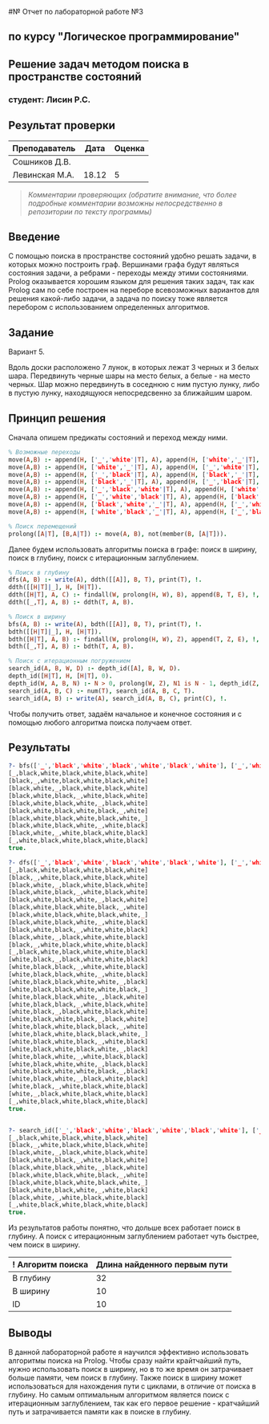 #№ Отчет по лабораторной работе №3
## по курсу "Логическое программирование"

## Решение задач методом поиска в пространстве состояний

### студент: Лисин Р.С.

## Результат проверки

| Преподаватель     | Дата         |  Оценка       |
|-------------------|--------------|---------------|
| Сошников Д.В. |              |               |
| Левинская М.А.|   18.12      |       5       |

> *Комментарии проверяющих (обратите внимание, что более подробные комментарии возможны непосредственно в репозитории по тексту программы)*


## Введение

С помощью поиска в пространстве состояний удобно решать задачи, в которых можно построить граф. Вершинами
графа будут являться состояния задачи, а ребрами - переходы между этими состояниями.
Prolog оказывается хорошим языком для решения таких задач, так как Prolog сам по себе построен на переборе
всевозможных вариантов для решения какой-либо задачи, а задача по поиску тоже является перебором с использованием 
определенных алгоритмов.

## Задание

Вариант 5.

Вдоль доски расположено 7 лунок, в которых лежат 3 черных и 3 белых шара. Передвинуть черные шары на место 
белых, а белые - на место черных. Шар можно передвинуть в соседнюю с ним пустую лунку, либо в пустую лунку, 
находящуюся непосредсвенно за ближайшим шаром.

## Принцип решения

Сначала опишем предикаты состояний и переход между ними.

```prolog
% Возможные переходы
move(A,B) :- append(H, ['_','white'|T], A), append(H, ['white','_'|T], B).
move(A,B) :- append(H, ['white','_'|T], A), append(H, ['_','white'|T], B).
move(A,B) :- append(H, ['_','black'|T], A), append(H, ['black','_'|T], B).
move(A,B) :- append(H, ['black','_'|T], A), append(H, ['_','black'|T], B).
move(A,B) :- append(H, ['_','black','white'|T], A), append(H, ['white','black','_'|T], B).
move(A,B) :- append(H, ['_','white','black'|T], A), append(H, ['black','white','_'|T], B).
move(A,B) :- append(H, ['black','white','_'|T], A), append(H, ['_','white','black'|T], B).
move(A,B) :- append(H, ['white','black','_'|T], A), append(H, ['_','black','white'|T], B).

% Поиск перемещений
prolong([A|T], [B,A|T]) :- move(A, B), not(member(B, [A|T])).

```

Далее будем использовать алгоритмы поиска в графе: поиск в ширину, поиск в глубину, поиск с итерационным заглублением. 

```prolog
% Поиск в глубину
dfs(A, B) :- write(A), ddth([[A]], B, T), print(T), !.
ddth([[H|T]|_], H, [H|T]).
ddth([H|T], A, C) :- findall(W, prolong(H, W), B), append(B, T, E), !, ddth(E, A, C).
ddth([_,T], A, B) :- ddth(T, A, B).

% Поиск в ширину
bfs(A, B) :- write(A), bdth([[A]], B, T), print(T), !.
bdth([[H|T]|_], H, [H|T]).
bdth([H|T], A, B) :- findall(W, prolong(H, W), Z), append(T, Z, E), !, bdth(E, A, B).
bdth([_,T], A, B) :- bdth(T, A, B).

% Поиск с итерационным погружением
search_id(A, B, W, D) :- depth_id([A], B, W, D).
depth_id([H|T], H, [H|T], 0).
depth_id(W, A, B, N) :- N > 0, prolong(W, Z), N1 is N - 1, depth_id(Z, A, B, N1).
search_id(A, B, C) :- num(T), search_id(A, B, C, T).
search_id(A, B) :- write(A), search_id(A, B, C), print(C), !.
```

Чтобы получить ответ, задаём начальное и конечное состояния и с помощью любого алгоритма поиска получаем ответ.


## Результаты

```prolog
?- bfs(['_','black','white','black','white','black','white'], ['_','white','black','white','black','white','black']).
[_,black,white,black,white,black,white]
[black,_,white,black,white,black,white]
[black,white,_,black,white,black,white]
[black,white,black,_,white,black,white]
[black,white,black,white,_,black,white]
[black,white,black,white,black,_,white]
[black,white,black,white,black,white,_]
[black,white,black,white,_,white,black]
[black,white,_,white,black,white,black]
[_,white,black,white,black,white,black]
true.

?- dfs(['_','black','white','black','white','black','white'], ['_','white','black','white','black','white','black']).
[_,black,white,black,white,black,white]
[black,_,white,black,white,black,white]
[black,white,_,black,white,black,white]
[black,white,black,_,white,black,white]
[black,white,black,white,_,black,white]
[black,white,black,white,black,_,white]
[black,white,black,white,black,white,_]
[black,white,black,white,_,white,black]
[black,white,black,_,white,white,black]
[black,white,_,black,white,white,black]
[black,_,white,black,white,white,black]
[_,black,white,black,white,white,black]
[white,black,_,black,white,white,black]
[white,black,black,_,white,white,black]
[white,black,black,white,_,white,black]
[white,black,black,white,white,_,black]
[white,black,black,white,white,black,_]
[white,black,black,white,_,black,white]
[white,black,black,_,white,black,white]
[white,black,_,black,white,black,white]
[white,black,white,black,_,black,white]
[white,black,white,black,black,_,white]
[white,black,white,black,black,white,_]
[white,black,white,black,_,white,black]
[white,black,white,black,white,_,black]
[white,black,white,_,white,black,black]
[white,black,white,white,_,black,black]
[white,black,white,white,black,_,black]
[white,black,white,_,black,white,black]
[white,black,_,white,black,white,black]
[white,_,black,white,black,white,black]
[_,white,black,white,black,white,black]
true.


?- search_id(['_','black','white','black','white','black','white'], ['_','white','black','white','black','white','black']).
[_,black,white,black,white,black,white]
[black,_,white,black,white,black,white]
[black,white,_,black,white,black,white]
[black,white,black,_,white,black,white]
[black,white,black,white,_,black,white]
[black,white,black,white,black,_,white]
[black,white,black,white,black,white,_]
[black,white,black,white,_,white,black]
[black,white,_,white,black,white,black]
[_,white,black,white,black,white,black]
true.
```

Из результатов работы понятно, что дольше всех работает поиск в глубину. А поиск с итерационным заглублением работает чуть 
быстрее, чем поиск в ширину.

! Алгоритм поиска |  Длина найденного первым пути  |
|-----------------|:-------------------------------|
| В глубину       |          32                    |
| В ширину        |          10                    |
| ID              |          10                    |

## Выводы

В данной лабораторной работе я научился эффективно использовать алгоритмы поиска на Prolog. Чтобы сразу найти крайтчайший путь, 
нужно использовать поиск в ширину, но в то же время он затрачивает больше памяти, чем поиск в глубину. Также поиск в ширину может 
использоваться для нахождения пути с циклами, в отличие от поиска в глубину. Но самым оптимальным алгоритмом является поиск с 
итерационным заглублением, так как его первое решение - кратчайший путь и затрачивается памяти как в поиске в глубину.




